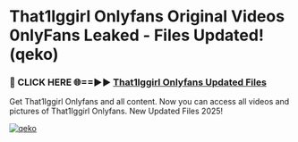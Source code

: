 # That1Iggirl Onlyfans Original Videos 0nlyFans Leaked - Files Updated! (qeko)

<h3>🔴 CLICK HERE 🌐==►► <a href="https://tinyurl.com/2m67pmp6" rel="nofollow">That1Iggirl Onlyfans Updated Files</a></h3>

Get That1Iggirl Onlyfans and all content. Now you can access all videos and pictures of That1Iggirl Onlyfans. New Updated Files 2025!

[![qeko](https://i.imgur.com/H4QAA4z.gif)](https://tinyurl.com/2m67pmp6)